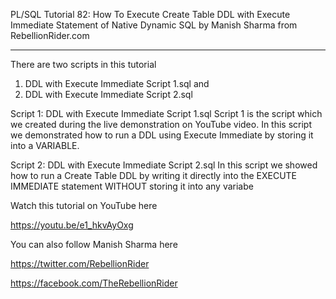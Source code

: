 PL/SQL Tutorial 82: How To Execute Create Table DDL with Execute Immediate Statement of Native Dynamic SQL 
by Manish Sharma from RebellionRider.com

---
There are two scripts in this tutorial
1. DDL with Execute Immediate Script 1.sql and
2. DDL with Execute Immediate Script 2.sql

Script 1: DDL with Execute Immediate Script 1.sql
Script 1 is the script which we created during the live demonstration on YouTube video.
In this script we demonstrated how to run a DDL using Execute Immediate by storing it into a VARIABLE.

Script 2: DDL with Execute Immediate Script 2.sql
In this script we showed how to run a Create Table DDL by writing it directly into the EXECUTE IMMEDIATE statement WITHOUT storing it into any variabe

Watch this tutorial on YouTube here

https://youtu.be/e1_hkvAyOxg

You can also follow Manish Sharma here

https://twitter.com/RebellionRider

https://facebook.com/TheRebellionRider
